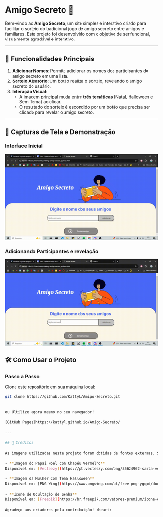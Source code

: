 # Amigo Secreto 🎁

Bem-vindo ao **Amigo Secreto**, um site simples e interativo criado para facilitar o sorteio do tradicional jogo de amigo secreto entre amigos e familiares. Este projeto foi desenvolvido com o objetivo de ser funcional, visualmente agradável e interativo.

---

## 🚀 Funcionalidades Principais

1. **Adicionar Nomes**: Permite adicionar os nomes dos participantes do amigo secreto em uma lista.
2. **Sorteio Aleatório**: Um botão realiza o sorteio, revelando o amigo secreto do usuário.
3. **Interação Visual**:
   - A imagem principal muda entre **três temáticas** (Natal, Halloween e Sem Tema) ao clicar.
   - O resultado do sorteio é escondido por um botão que precisa ser clicado para revelar o amigo secreto.

---

## 📸 Capturas de Tela e Demonstração

### Interface Inicial
![Interface Inicial](assets/interface.gif)

### Adicionando Participantes e revelação
![Adicionando Participantes](assets/adicionar-amigos.gif)


## 🛠️ Como Usar o Projeto

### Passo a Passo

 Clone este repositório em sua máquina local:
   ```bash
   git clone https://github.com/KattyL/Amigo-Secreto.git


ou Ultilize agora mesmo no seu navegador!

[GitHub Pages]https://kattyl.github.io/Amigo-Secreto/

---

## 📸 Créditos

As imagens utilizadas neste projeto foram obtidas de fontes externas. Seguem os devidos créditos:

- **Imagem do Papai Noel com Chapéu Vermelho**  
  Disponível em: [Vecteezy](https://pt.vecteezy.com/png/35624962-santa-vermelho-natal-chapeu)

- **Imagem da Mulher com Tema Halloween**  
  Disponível em: [PNG Wing](https://www.pngwing.com/pt/free-png-ygqpd/download)

- **Ícone de Ocultação de Senha**  
  Disponível em: [Freepik](https://br.freepik.com/vetores-premium/icone-de-ocultacao-de-senha-icone-para-privacidade-de-dados-e-marca-de-conteudo-sensivel-ilustracao-vetorial_31770918.htm)

Agradeço aos criadores pela contribuição! :heart:
